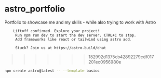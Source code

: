 # astro_portfolio

Portfolio to showcase me and my skills - while also trying to work with Astro

        Liftoff confirmed. Explore your project!
         Run npm run dev to start the dev server. CTRL+C to stop.
         Add frameworks like react or tailwind using astro add.

         Stuck? Join us at https://astro.build/chat

> > > > > > > 182992d1375cb42892279cdf017201ec0956980e

```sh
npm create astro@latest -- --template basics
```
